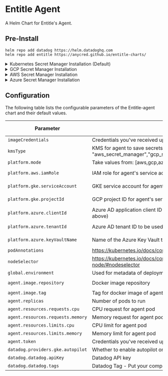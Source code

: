 Entitle Agent
===========

A Helm Chart for Entitle's Agent.

## Pre-Install

```shell
helm repo add datadog https://helm.datadoghq.com
helm repo add entitle https://anycred.github.io/entitle-charts/
```

<details>
<summary> Kubernetes Secret Manager Installation (Default) </summary>

## Kubernetes Secret Manager Installation (Default)

### General Note
Kubernetes Secret Manager is the default secret manager even if your K8s cluster is hosted on GCP/AWS/Azure.

### [Chart Installation](https://helm.sh/docs/helm/helm_upgrade/)

Helm Chart installation:

- `imageCredentials` and `agent.token` are given to you by Entitle
- Replace `<YOUR_ORG_NAME>` in `datadog.tags` to your company name
- You can replace namespace `entitle` with your own namespace, but it's highly discouraged

```shell
export IMAGE_CREDENTIALS=<IMAGE_CREDENTIALS_FROM_ENTITLE>
export DATADOG_API_KEY=<DATADOG_API_KEY_FROM_ENTITLE>
export TOKEN=<TOKEN_FROM_ENTITLE>
export ORG_NAME=<YOUR ORGANIZATION NAME>
export NAMESPACE=entitle

helm upgrade --install entitle-agent entitle/entitle-agent \
    --set kmsType="kubernetes_secret_manager" \
    --set imageCredentials=${IMAGE_CREDENTIALS} \
    --set datadog.datadog.apiKey=${DATADOG_API_KEY} \
    --set datadog.datadog.tags={company:${ORG_NAME}} \
    --set agent.token="${TOKEN}" \
    -n ${NAMESPACE} --create-namespace
```

<br /><br />
You are ready to go!

</details>

<details>
<summary> GCP Secret Manager Installation </summary>

## GCP Secret Manager installation

### A. Workload Identity

**Notice:** If you installed our IaC then you may now skip to the [chart installation part](#gcp-chart-installation).

Follow the following GCP (GKE) guides:

- [Google Kubernetes Engine (GKE) > Documentation > Guides > About Workload Identity](https://cloud.google.com/kubernetes-engine/docs/concepts/workload-identity)
- [Google Kubernetes Engine (GKE) > Documentation > Guides > Use Workload Identity](https://cloud.google.com/kubernetes-engine/docs/how-to/workload-identity)

In the step "**Configure applications to use Workload Identity**", use the following roles for the gcp service account:

- `roles/secretmanager.admin`
- `roles/iam.securityAdmin`
- `roles/container.developer`
- `roles/iam.workloadIdentityUser`

### B. Update `kubeconfig`

* If you have installed Entitle's Terraform IaC:

  You can set the environment variables using terraform output file `terraform_output.json`:
    ```shell
    BASTION_HOSTNAME=$(jq -r '.bastion_hostname.value' terraform_output.json)
    PROJECT_ID=$(jq -r '.project_id.value' terraform_output.json)
    ZONE=$(jq -r '.zone.value' terraform_output.json)
    REGION=$(jq -r '.region.value' terraform_output.json)
    CLUSTER_NAME=$(jq -r '.cluster_name.value' terraform_output.json)
    ENTITLE_AGENT_GKE_SERVICE_ACCOUNT_NAME=$(jq -r '.entitle_agent_gke_service_account_name.value' terraform_output.json)
    TOKEN=$(jq -r '.token.value' terraform_output.json)
    COSTUMER_NAME=$(jq -r '.costumer_name.value' terraform_output.json)
    NAMESPACE=$(jq -r '.namespace.value' terraform_output.json)
    IMAGE_CREDENTIALS=$(jq -r '.image_credentials.value' terraform_output.json)
    DATADOG_API_KEY=$(jq -r '.datadog_api_key.value' terraform_output.json)
    BASTION_SETUP_COMMAND=$(jq -r '.bastion_setup_command.value' terraform_output.json)
    AUTOPILOT=$(jq -r '.autopilot.value' terraform_output.json)
    AGENT_MODE=$(jq -r '.agent_mode.value' terraform_output.json)
    ```

* ### Setting up IAP-tunnel:
    ```shell
    gcloud beta compute ssh "<BASTION_HOSTNAME>" --tunnel-through-iap --project "<PROJECT_ID>" --zone "<ZONE>" -- -4 -N -L 8888:127.0.0.1:8888 -o "ExitOnForwardFailure yes" -o "ServerAliveInterval 10" &
    ```

In the following: If AutoPilot is enabled, replace --zone with --region

* If your cluster isn't configured on kubeconfig yet:
    ```shell
    gcloud container clusters get-credentials "<CLUSTER_NAME>" --zone "<ZONE>" --project "<PROJECT_ID>" --internal-ip
    ```

* Otherwise, simply replace `<CLUSTER_NAME>` and `<ZONE>` and run the following command:
    ```shell
    gcloud container clusters get-credentials <CLUSTER_NAME> --zone <ZONE>
    ```

### C. [GCP Chart Installation](https://helm.sh/docs/helm/helm_upgrade/)

- `imageCredentials` and `agent.token` are given to you by Entitle
- Replace `<YOUR_ORG_NAME>` in `datadog.tags` to your company name

- If you have installed Entitle's Terraform IaC, you need to set up proxy(after [Setting up IAP-tunnel](#setting-up-iap-tunnel)):

```shell
export HTTPS_PROXY=localhost:8888
```

- If you want to use hashicorp vault, set kmsType to `hashicorp_vault`

```shell
helm upgrade --install entitle-agent entitle/entitle-agent \
  --set platform.mode="gcp" \
  --set kmsType="gcp_secret_manager" \
  --set imageCredentials="<IMAGE_CREDENTIALS>" \
  --set datadog.datadog.apiKey="<DATADOG_API_KEY>" \
  --set platform.gke.serviceAccount="<ENTITLE_AGENT_GKE_SERVICE_ACCOUNT_NAME>" \
  --set platform.gke.projectId="<PROJECT_ID>" \
  --set agent.token="<TOKEN>" \
  --set datadog.datadog.tags={company:<YOUR_ORG_NAME>} \
  -n "<NAMESPACE>" --create-namespace
```

If you set up environment variables you can use:

```shell
helm upgrade --install entitle-agent entitle/entitle-agent \
  --set platform.mode="gcp" \
  --set kmsType="gcp_secret_manager" \
  --set imageCredentials="${IMAGE_CREDENTIALS}" \
  --set datadog.datadog.apiKey="${DATADOG_API_KEY}" \
  --set datadog.providers.gke.autopilot="${AUTOPILOT}" \
  --set platform.gke.serviceAccount="${ENTITLE_AGENT_GKE_SERVICE_ACCOUNT_NAME}" \
  --set platform.gke.projectId="${PROJECT_ID}" \
  --set agent.token="${TOKEN}" \
  --set datadog.datadog.tags={company:${ORGANIZATION_NAME}} \
  -n "${NAMESPACE}" --create-namespace
```

</details>

<details>
<summary> AWS Secret Manager Installation </summary>

## AWS Secret Manager installation

### First things first:

#### A. Declare Variables

1. Define bash variable for `CLUSTER_NAME`:
   `CLUSTER_NAME=<your-cluster-name>`
1. Define your cluser's name:
   ```shell
    export CLUSTER_NAME=<your-cluster-name>
   ```

2. Update kubeconfig:
   `aws eks update-kubeconfig --name $CLUSTER_NAME --region us-east-2 # Or any other region`
   ```shell
    aws eks update-kubeconfig --name $CLUSTER_NAME --region us-east-2   # (or any other region)
   ```

**Notice:** If you installed our IAC then you may now skip to the [chart installation part](#chart-installation)

3. **Notice:** If you installed our IaC then you may skip to the [chart installation part](#chart-installation).

### [Create OIDC Provider](https://docs.aws.amazon.com/eks/latest/userguide/enable-iam-roles-for-service-accounts.html)

#### B. [Create OIDC Provider](https://docs.aws.amazon.com/eks/latest/userguide/enable-iam-roles-for-service-accounts.html)

You can check if you already have the identity provider for your cluster using one of the following:
You can check if you already have the Identity Provider for your cluster using one of the following:

- Run this command:
  `aws eks describe-cluster --name $CLUSTER_NAME --query "cluster.identity.oidc.issuer" --output text`
- Or [here](https://us-east-1.console.aws.amazon.com/iamv2/home?region=us-east-1#/identity_providers).
- Run the following command:
  ```shell
    aws eks describe-cluster --name $CLUSTER_NAME --query "cluster.identity.oidc.issuer" --output text
  ```
- Alternatively, refer to [IAM Identity Providers](https://console.aws.amazon.com/iamv2/home#/identity_providers) page in AWS Console.

If you don't have an OIDC provider, please create new one:
`eksctl utils associate-iam-oidc-provider --cluster $CLUSTER_NAME --approve`
If you don't have an OIDC provider, create new one:

```shell
eksctl utils associate-iam-oidc-provider --cluster $CLUSTER_NAME --approve
```

### [Create IAM Policy and Role](https://docs.aws.amazon.com/eks/latest/userguide/create-service-account-iam-policy-and-role.html)

#### C. [Create IAM Policy and Role](https://docs.aws.amazon.com/eks/latest/userguide/create-service-account-iam-policy-and-role.html)

##### Create policy

  ```shell
  ACCOUNT_ID=$(aws sts get-caller-identity --query "Account" --output text)
  echo $ACCOUNT_ID

  cat > entitle-agent-policy.json <<ENDOF
  {
      "Version": "2012-10-17",
      "Statement": [
          {
              "Sid": "VisualEditor0",
              "Effect": "Allow",
              "Action": [
                "secretsmanager:UpdateSecret",
                "secretsmanager:TagResource",
                "secretsmanager:PutSecretValue",
                "secretsmanager:ListSecretVersionIds",
                "secretsmanager:GetSecretValue",
                "secretsmanager:GetResourcePolicy",
                "secretsmanager:DescribeSecret",
                "secretsmanager:DeleteSecret",
                "secretsmanager:CreateSecret"
              ],
              "Resource": "arn:aws:secretsmanager:*:${ACCOUNT_ID}:secret:Entitle/*"
          },
          {
              "Sid": "VisualEditor1",
              "Effect": "Allow",
              "Action": "secretsmanager:ListSecrets",
              "Resource" : "*"
          }
      ]
  }
  ENDOF

  aws iam create-policy --policy-name entitle-agent-policy --policy-document file://entitle-agent-policy.json
  ```

##### Create IAM role and attach policy

```shell
ACCOUNT_ID=$(aws sts get-caller-identity --query "Account" --output text)
echo $ACCOUNT_ID
OIDC_PROVIDER=$(aws eks describe-cluster --name ${CLUSTER_NAME} --query "cluster.identity.oidc.issuer" --output text | sed -e "s/^https:\/\///")
echo $OIDC_PROVIDER

cat > trust.json <<ENDOF
{
  "Version": "2012-10-17",
  "Statement": [
    {
      "Effect": "Allow",
      "Principal": {
        "Federated": "arn:aws:iam::${ACCOUNT_ID}:oidc-provider/${OIDC_PROVIDER}"
      },
      "Action": "sts:AssumeRoleWithWebIdentity",
      "Condition": {
        "StringEquals": {
          "${OIDC_PROVIDER}:aud": "sts.amazonaws.com",
          "${OIDC_PROVIDER}:sub": "system:serviceaccount:entitle:entitle-agent-sa"
        }
      }
    }
  ]
}
ENDOF

aws iam create-role --role-name entitle-agent-role --assume-role-policy-document file://trust.json --description "Entitle Agent's AWS Role"
aws iam attach-role-policy --role-name entitle-agent-role --policy-arn=arn:aws:iam::${ACCOUNT_ID}:policy/entitle-agent-policy
```

### [Chart Installation](https://helm.sh/docs/helm/helm_upgrade/)

Eventually, you can install our Helm chart:

- `imageCredentials` and `agent.token` are given to you by Entitle
- Replace `platform.aws.iamRole` with Entitle's AWS IAM Role you've created
- Replace `<YOUR_ORG_NAME>` in `datadog.tags` to your company name
- You can replace namespace `entitle` with your own namespace, but it's highly discouraged
- If you want to use hashicorp vault, set kmsType to `hashicorp_vault`

```shell
export IMAGE_CREDENTIALS=<IMAGE_CREDENTIALS_FROM_ENTITLE>
export DATADOG_API_KEY=<DATADOG_API_KEY_FROM_ENTITLE>
export TOKEN=<TOKEN_FROM_ENTITLE>
export ORG_NAME=<YOUR ORGANIZATION NAME>
export NAMESPACE=entitle

helm upgrade --install entitle-agent entitle/entitle-agent \
    --set platform.mode="aws" \
    --set kmsType="aws_secret_manager" \
    --set imageCredentials=${IMAGE_CREDENTIALS} \
    --set datadog.datadog.apiKey=${DATADOG_API_KEY} \
    --set datadog.datadog.tags={company:${ORG_NAME}} \
    --set platform.aws.iamRole="arn:aws:iam::${ACCOUNT_ID}:role/entitle-agent-role" \
    --set agent.token="${TOKEN}" \
    -n ${NAMESPACE} --create-namespace
```

<br /><br />
You are ready to go!

</details>

<details>
<summary> Azure Secret Manager Installation </summary>

## Azure Secret Manager installation

By the end of installation, you will have fully working Entitle Agent on your Azure Kubernetes cluster.
The installation will be based upon the follow reading materials:

### Reading Material

- [Azure Resource Manager overview](https://docs.microsoft.com/en-us/azure/azure-resource-manager/management/overview)
- [Workload Identity](https://learn.microsoft.com/en-us/azure/aks/concepts-identity)
- [Use a workload identity with an application on Azure Kubernetes Service (AKS)](https://learn.microsoft.com/en-us/azure/aks/learn/tutorial-kubernetes-workload-identity)
- [Modernize application authentication with workload identity](https://learn.microsoft.com/en-us/azure/aks/workload-identity-migrate-from-pod-identity)
- [Provide an identity to access the Azure Key Vault Provider for Secrets Store CSI Driver
  ](https://learn.microsoft.com/en-us/azure/aks/csi-secrets-store-identity-access)
- [Deploy and configure workload identity (preview) on an Azure Kubernetes Service (AKS) cluster] (https://learn.microsoft.com/en-us/azure/aks/workload-identity-deploy-cluster)

### Prerequisites

- An Azure subscription
- [Azure CLI](https://learn.microsoft.com/en-us/cli/azure/install-azure-cli)
- [Helm v3 installed](https://helm.sh/docs/intro/install/)
- [kubectl installed](https://kubernetes.io/docs/tasks/tools/install-kubectl/)
- [kubelogin installed](https://learn.microsoft.com/en-us/azure/aks/managed-aad#prerequisites)
- AKS cluster
- Verify the Azure CLI version 2.40.0 or later. Run `az --version` to find the version, and run az upgrade to upgrade the version. If you need to install or upgrade, see
  Install [Azure CLI](https://learn.microsoft.com/en-us/cli/azure/install-azure-cli).

#### Setup Environment Variables

```shell
export CLUSTER_NAME=<YOUR_AKS_CLUSTER_NAME>
export RESOURCE_GROUP=<YOUR_AKS_RESOURCE_GROUP>
export SUBSCRIPTION_ID=<YOUR_AZURE_SUBSCRIPTION_ID>
export LOCATION=<YOUR_AKS_LOCATION>
export NAMESPACE="entitle"
export SERVICE_ACCOUNT_NAME="entitle-agent-sa"
export WORKLOAD_IDENTITY_NAME=<YOUR_WORKLOAD_IDENTITY_NAME>
export FEDERATED_IDENTITY_NAME=<YOUR_FEDERATED_IDENTITY_NAME>
export KEY_VAULT_NAME=<YOUR_KEY_VAULT_NAME>
export AAD_GROUP_OBJECT_ID=<YOUR_AAD_GROUP_OBJECT_ID>
```

The variables `CLUSTRER_NAME`, `RESOURCE_GROUP`, `SUBSCRIPTION_ID`, `LOCATION` can be found on the AKS cluster overview page.
The other variables are up to you. (we highly recommend to not change the `NAMESPACE` and `SERVICE_ACCOUNT_NAME`)

If you don't have a managed identity created and assigned to your pod, perform the following steps to create and grant the necessary permissions to Key Vault.

1. Set account subscription
    ```shell
    az account set --subscription ${SUBSCRIPTION_ID}
    ```
2. Install `aks-preview` extension
    ```shell
    az extension add --name aks-preview
    az extension update --name aks-preview
    ``` 
3. Register EnablePodIdentityPreview feature
    ```shell
    az feature register --namespace Microsoft.ContainerService --name EnablePodIdentityPreview
    ```
   It takes a few minutes for the status to show Registered. Verify the registration status by using the command:
   ```shell
    watch -g -n 5 az feature show --namespace "Microsoft.ContainerService" --name "EnableWorkloadIdentityPreview"
    ```
   (The -g or --chgexit option causes the watch command to exit if there is a change in the output)
   You'll get this message: `Once the feature 'EnablePodIdentityPreview' is registered, invoking 'az provider register -n Microsoft.ContainerService' is required to get the change propagated`
   Then run:
   ```shell
    az provider register --namespace Microsoft.ContainerService
    ```
4. Enabled AAD/OIDC/WORKLOAD IDENTITY for the cluster

   Verify that all the below not False/Null
    ```shell
   echo "$(az aks show -n ${CLUSTER_NAME} -g ${RESOURCE_GROUP} --query "oidcIssuerProfile.issuerUrl" -otsv)"
   echo "$(az aks show -n ${CLUSTER_NAME} -g ${RESOURCE_GROUP} --query "securityProfile.workloadIdentity" -otsv)"
   echo "$(az aks show -n ${CLUSTER_NAME} -g ${RESOURCE_GROUP} --query "aadProfile" -otsv)"
   ```
   If any of the above is False/Null, run the following command (with the right flags) to enable AAD/OIDC/WORKLOAD IDENTITY for the cluster:
    ```shell
    az aks update --resource-group ${RESOURCE_GROUP} --name ${CLUSTER_NAME} --enable-aad --aad-admin-group-object-ids ${AAD_GROUP_OBJECT_ID}  --enable-workload-identity --enable-oidc-issuer
    ```
5. Use the `az identity create` command to create a managed identity.
    ```shell
    az identity create --name "${WORKLOAD_IDENTITY_NAME}" --resource-group "${RESOURCE_GROUP}" --location "${LOCATION}" --subscription "${SUBSCRIPTION_ID}"
    export USER_ASSIGNED_CLIENT_ID="$(az identity show --resource-group "${RESOURCE_GROUP}" --name "${WORKLOAD_IDENTITY_NAME}" --query 'clientId' -otsv)"
    export TENANT_ID=$(az aks show --name ${CLUSTER_NAME} --resource-group "${RESOURCE_GROUP}" --query aadProfile.tenantId -o tsv)
    ```
6. Grant the managed identity the permissions required to access the resources in Azure it requires.
    ```shell 
   az keyvault set-policy -n ${KEY_VAULT_NAME} --secret-permissions get set list delete --spn $USER_ASSIGNED_CLIENT_ID
    ```
7. To get the OIDC Issuer URL and save it to an environmental variable, run the following command
    ```shell
    export AKS_OIDC_ISSUER="$(az aks show -n ${CLUSTER_NAME} -g ${RESOURCE_GROUP} --query "oidcIssuerProfile.issuerUrl" -otsv)"
    echo "AKS_OIDC_ISSUER: ${AKS_OIDC_ISSUER}"
    ```
8. Set credentials for kubctl to connect to your AKS cluster
    ```shell
    az aks get-credentials -n ${CLUSTER_NAME} -g "${RESOURCE_GROUP}" --admin
    ```
   (`--admin` is optional, if you have a user with sufficient permissions you can omit it)
9. Use the `az identity federated-credential create` command to create the federated identity credential between the managed identity, the service account issuer, and the subject.
    ```shell
    az identity federated-credential create --name ${FEDERATED_IDENTITY_NAME} --identity-name ${WORKLOAD_IDENTITY_NAME} --resource-group ${RESOURCE_GROUP} --issuer ${AKS_OIDC_ISSUER} --subject system:serviceaccount:${NAMESPACE}:${SERVICE_ACCOUNT_NAME}
    ```

10. Login with kubelogin
    There are serveral ways login with kubelogin according to the [documentation](https://github.com/Azure/kubelogin)
    But we recommend to use the interactive login:
    ```shell
    export KUBECONFIG=<PATH_TO_KUBECONFIG>
    kubelogin convert-kubeconfig
    kubectl get no
    ```
    You will get the following message:
    `To sign in, use a web browser to open the page https://microsoft.com/devicelogin and enter the code ARJFDH6FU to authenticate.`
    Follow the instructions and login with your Azure account. After that you should see the nodes of your cluster.

11. helm install
    ```shell
    export IMAGE_CREDENTIALS=<IMAGE_CREDENTIALS_FROM_ENTITLE>
    export DATADOG_API_KEY=<DATADOG_API_KEY_FROM_ENTITLE>
    export TOKEN=<TOKEN_FROM_ENTITLE>
    export ORG_NAME=<YOUR ORGANIZATION NAME> 
    ```
    - IMAGE_CREDENTIALS: The credentials to pull the Entitle Agent image from the Entitle registry. (will be provided by Entitle)
    - DATADOG_API_KEY: The API key for Datadog. (will be provided by Entitle)
    - TOKEN: The token to authenticate with Entitle. (will be provided by Entitle)
    - ORG_NAME: The name of your organization

- If you want to use hashicorp vault, set kmsType to `hashicorp_vault`
    ```shell
    helm upgrade --install entitle-agent entitle/entitle-agent \
    --set platform.mode="azure" \
    --set kmsType="azure_secret_manager" \
    --set imageCredentials=${IMAGE_CREDENTIALS} \
    --set datadog.datadog.apiKey=${DATADOG_API_KEY} \
    --set datadog.datadog.tags={company:${ORG_NAME}} \
    --set datadog.datadog.kubelet.tlsVerify=false \
    --set datadog.datadog.kubelet.host.valueFrom.fieldRef.fieldPath="spec.nodeName" \
    --set datadog.datadog.kubelet.hostCAPath="/etc/kubernetes/certs/kubeletserver.crt" \
    --set platform.azure.clientId=${USER_ASSIGNED_CLIENT_ID} \
    --set platform.azure.tenantId=${TENANT_ID} \
    --set platform.azure.keyVaultName=${KEY_VAULT_NAME} \
    --set agent.token="${TOKEN}" \
    -n ${NAMESPACE} --create-namespace
    ```
</details>

## Configuration

The following table lists the configurable parameters of the Entitle-agent chart and their default values.

| Parameter                        | Description                                                                                                                                                      | Default                           | Required input by user            |
|----------------------------------|------------------------------------------------------------------------------------------------------------------------------------------------------------------|-----------------------------------|-----------------------------------|
| `imageCredentials`               | Credentials you've received upon agent installation (Contact us for more info)                                                                                   | `null`                            | `true`                            |
| `kmsType`                        | KMS for agent to save secrets. Take value from ["kubernetes_secret_manager", "aws_secret_manager","gcp_secret_manager","azure_secret_manager","hashicorp_vault"] | `null`                            | `true`                            |
| `platform.mode`                  | Take values from: [aws,gcp,azure]                                                                                                                                | `"gcp"`                           | `true`                            |
| `platform.aws.iamRole`           | IAM role for agent's service account annotations                                                                                                                 | `null`                            | `true` if `platform.mode="aws"`   |
| `platform.gke.serviceAccount`    | GKE service account for agent's service account annotations                                                                                                      | `null`                            | `true` if `mode="platform.gcp"`   |
| `platform.gke.projectId`         | GCP project ID for agent's service account annotations                                                                                                           | `null`                            | `true` if `mode="platform.gcp"`   |
| `platform.azure.clientId`        | Azure AD application client ID to be used with the pod (USER_ASSIGNED_CLIENT_ID from above)                                                                      | `null`                            | `true` if `mode="platform.azure"` |
| `platform.azure.tenantId`        | Azure AD tenant ID to be used with the pod.                                                                                                                      | `null`                            | `true` if `mode="platform.azure"` |
| `platform.azure.keyVaultName`    | Name of the Azure Key Vault to be used for storing the agent secrets                                                                                             | `null`                            | `true` if `mode="platform.azure"` |
| `podAnnotations`                 | https://kubernetes.io/docs/concepts/overview/working-with-objects/annotations/                                                                                   | `{}`                              | `false`                           |
| `nodeSelector`                   | https://kubernetes.io/docs/concepts/scheduling-eviction/assign-pod-node/#nodeselector                                                                            | `{}`                              | `false`                           |
| `global.environment`             | Used for metadata of deployment                                                                                                                                  | `"onprem"`                        | `false`                           |
| `agent.image.repository`         | Docker image repository                                                                                                                                          | `"ghcr.io/anycred/entitle-agent"` | `false`                           |
| `agent.image.tag`                | Tag for docker image of agent                                                                                                                                    | `"master"`                        | `false`                           |
| `agent.replicas`                 | Number of pods to run                                                                                                                                            | `1`                               | `false`                           |
| `agent.resources.requests.cpu`   | CPU request for agent pod                                                                                                                                        | `"500m"`                          | `false`                           |
| `agent.resources.requests.memory`| Memory request for agent pod                                                                                                                                     | `"1Gi"`                           | `false`                           |
| `agent.resources.limits.cpu`     | CPU limit for agent pod                                                                                                                                          | `"1000m"`                         | `false`                           |
| `agent.resources.limits.memory`  | Memory limit for agent pod                                                                                                                                       | `"3Gi"`                           | `false`                           |
| `agent.token`                    | Credentials you've received upon agent installation (Contact us for more info)                                                                                   | `null`                            | `true`                            |
| `datadog.providers.gke.autopilot`| Whether to enable autopilot or not                                                                                                                               | `false`                           | `false`                           |
| `datadog.datadog.apiKey`         | Datadog API key                                                                                                                                                  | `null`                            | `true`                            |
| `datadog.datadog.tags`           | Datadog Tag - Put your company name (https://docs.datadoghq.com/tagging/)                                                                                        | `null`                            | `true`                            |
